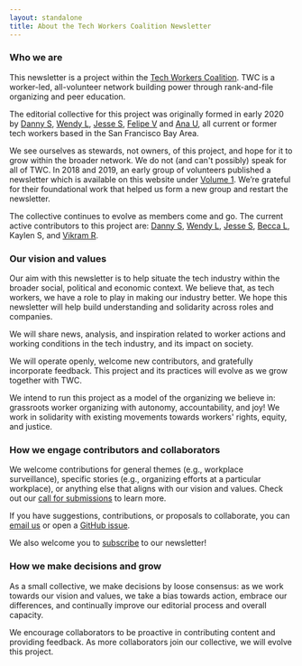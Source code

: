 ```yaml
---
layout: standalone
title: About the Tech Workers Coalition Newsletter
---
```


### Who we are

This newsletter is a project within the [Tech Workers Coalition](https://www.techworkerscoalition.org/). TWC is a worker-led, all-volunteer network building power through rank-and-file organizing and peer education.

The editorial collective for this project was originally formed in early 2020 by [Danny S](https://twitter.com/daspitzberg), [Wendy L](https://twitter.com/dellsystem), [Jesse S](https://twitter.com/jesse_squires), [Felipe V](https://twitter.com/fvntr) and [Ana U](https://anaulin.org/), all current or former tech workers based in the San Francisco Bay Area.

We see ourselves as stewards, not owners, of this project, and hope for it to grow within the broader network. We do not (and can't possibly) speak for all of TWC. In 2018 and 2019, an early group of volunteers published a newsletter which is available on this website under [Volume 1](https://news.techworkerscoalition.org/archive/#volume-1). We’re grateful for their foundational work that helped us form a new group and restart the newsletter.

The collective continues to evolve as members come and go. The current active contributors to this project are: [Danny S](https://twitter.com/daspitzberg), [Wendy L](https://twitter.com/dellsystem), [Jesse S](https://twitter.com/jesse_squires), [Becca L](https://twitter.com/beccalew), Kaylen S, and [Vikram R](https://twitter.com/atav1k).

### Our vision and values

Our aim with this newsletter is to help situate the tech industry within the broader social, political and economic context. We believe that, as tech workers, we have a role to play in making our industry better. We hope this newsletter will help build understanding and solidarity across roles and companies.

We will share news, analysis, and inspiration related to worker actions and working conditions in the tech industry, and its impact on society.

We will operate openly, welcome new contributors, and gratefully incorporate feedback. This project and its practices will evolve as we grow together with TWC.

We intend to run this project as a model of the organizing we believe in: grassroots worker organizing with autonomy, accountability, and joy! We work in solidarity with existing movements towards workers' rights, equity, and justice.

### How we engage contributors and collaborators

We welcome contributions for general themes (e.g., workplace surveillance),
specific stories (e.g., organizing efforts at a particular workplace), or anything else that aligns with our vision and values. Check out our [call for submissions](/call-for-submissions/) to learn more.

If you have suggestions, contributions, or proposals to collaborate, you can [email us](mailto:twcnewsletter@protonmail.com) or open a [GitHub issue](https://github.com/techworkersco/techworkersco.github.io/issues).

We also welcome you to [subscribe](/subscribe/) to our newsletter! 

### How we make decisions and grow

As a small collective, we make decisions by loose consensus: as we work towards our vision and values, we take a bias towards action, embrace our differences, and continually improve our editorial process and overall capacity.

We encourage collaborators to be proactive in contributing content and providing feedback. As more collaborators join our collective, we will evolve this project. 
